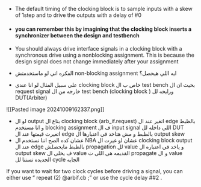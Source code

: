 
- The default timing of the clocking block is to sample inputs with a skew of  1step and to drive the outputs with a delay of #0

- #### you can remember this by imagining that the clocking block inserts a synchronizer between the design and testbench

- You should always drive interface signals in a clocking block with a synchronous drive using a nonblocking assignment. This is because the design signal does not change immediately after your assignment

- الفكره اني لو ماستخدمتش non-blocking assignment ايه اللي هيحصل؟
- علي سبيل المثال لو انا عندي clocking block خاص ب ال test bench بحيث ان ال request signal خارجه من ال test bench (clocking block ) ورايحه لل DUT(Arbiter)

![[Pasted image 20241009162337.png]]

-  لو ال output بتاع ال clocking block  (arb_if.request) اتغير عند ال edge بالظبط و انا مستخدم blocking assignment  ف ال input signal اللي داخله لل DUT اتغيرت قيمتها عند ال edge بالظبط  و مش هتاخد في اعتبارها ال  output skew
- عشان كده الصح اننا نستخدم ال NBA عشان لو غيرت ال clocking block output عند ال edge بالظبط مايحصلش propagation لل value و ياخد في اعتباره ال output skew ف يخلي ال value القديمه هي اللي ت propagate و ال value الجديده تستنا لل cycle الجايه 

If you want to wait for two clock cycles before driving a signal, you can either use “ repeat (2) @arbif.cb ;” or use the cycle delay ##2 .